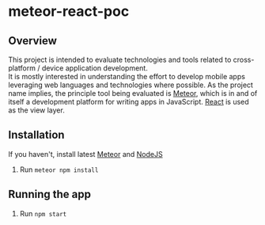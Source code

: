 # meteor-react-poc

## Overview
This project is intended to evaluate technologies and tools related to cross-platform / device application development.  
It is mostly interested in understanding the effort to develop mobile apps leveraging web languages and technologies 
where possible.  As the project name implies, the principle tool being evaluated is [Meteor][], which is in and of 
itself a development platform for writing apps in JavaScript.  [React][] is used as the view layer.

[Meteor]: https://www.meteor.com/
[React]: https://facebook.github.io/react/

## Installation
If you haven't, install latest [Meteor](https://www.meteor.com/install) and [NodeJS](https://nodejs.org/en/download/)

1. Run `meteor npm install`


## Running the app

1. Run `npm start`

